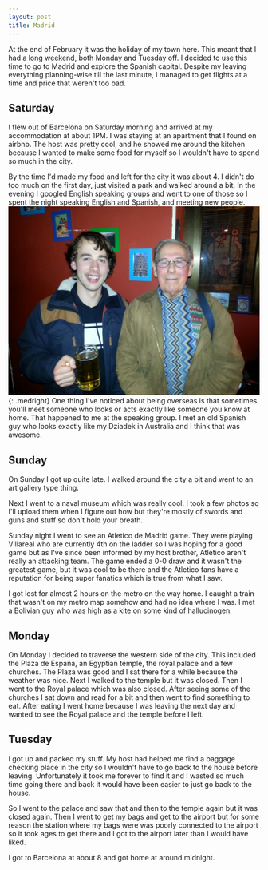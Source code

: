 ```yaml
---
layout: post
title: Madrid
---
```

At the end of February it was the holiday of my town here. This meant that I
 had a long weekend, both Monday and Tuesday off. I decided to use this time
to go to Madrid and explore the Spanish capital. Despite my leaving
everything planning-wise till the last minute, I managed to get flights at
a time and price that weren't too bad.  

## Saturday
I flew out of Barcelona on Saturday morning and arrived at my accommodation
 at about 1PM. I was staying at an apartment that I found on airbnb. The host was pretty cool, and he showed me around the kitchen because I 
wanted to make some food for myself so I wouldn't have to spend so much in the city.

By the time I'd made my food and left for the city it was about 4. I didn't do too much on the first day, just visited a park and walked around
a bit. In the evening I googled English speaking groups and went to one of those so I spent the night speaking English and Spanish, and meeting
new people.
![dziadek](/assets/dziadek.jpg){: .medright}
 One thing I've noticed about being overseas is that sometimes you'll meet someone who looks or acts exactly like someone you know
at  home. That happened to me at the speaking group. I met an old Spanish guy who looks exactly like my Dziadek in Australia and I think that was awesome.

## Sunday
On Sunday I got up quite late. I walked around the city a bit and went to an art gallery type thing.

Next I went to a naval museum which was really cool. I took a few photos so I'll upload them when I figure out how but they're mostly of swords
and guns and stuff so don't hold your breath.

Sunday night I went to see an Atletico de Madrid game. They were playing Villareal who are currently 4th on the ladder so  I was hoping for a
good game but as I've since been informed by my host brother, Atletico aren't really an attacking team. The game ended a 0-0 draw and it wasn't
the greatest game, but it was cool to be there and the Atletico fans have a reputation for being super fanatics which is true from what I saw.

I got lost for almost 2 hours on the metro on the way home. I caught a train that wasn't on my metro map somehow and had no idea where I was.
I met a Bolivian guy who was high as a kite on some kind of hallucinogen.

## Monday
On Monday I decided to traverse the western side of the city. This included the Plaza de España, an Egyptian temple, the royal palace and a few
churches. The Plaza was good and I sat there for a while because the weather was nice. Next I walked to the temple but it was closed. Then I 
went to the Royal palace which was also closed. After seeing some of the churches I sat down and read for a bit and then went to find something
 to eat. After eating I went home because I was leaving the next day and wanted to see the Royal palace and the temple before I left. 

## Tuesday
I got up and packed my stuff. My host had helped me find a baggage checking place in the city so I wouldn't have to go back to the house before
leaving. Unfortunately it took me forever to find it and I wasted so much time going there and back it would have been easier to just go back
to the house.

So I went to the palace and saw that and then to the temple again but it was closed again. Then I went to get my bags and get to the airport 
but for some reason the station where my bags were was poorly connected to the airport so it took ages to get there and I got to the airport
later than I would have liked.

I got to Barcelona at about 8 and got home at around midnight.
